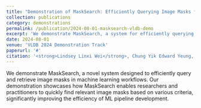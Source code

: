```yaml
---
title: "Demonstration of MaskSearch: Efficiently Querying Image Masks for Machine Learning Workflows"
collection: publications
category: demonstrations
permalink: /publication/2024-08-01-masksearch-vldb-demo
excerpt: 'We demonstrate MaskSearch, a system for efficiently querying and retrieving image masks in machine learning workflows.'
date: 2024-08-01
venue: 'VLDB 2024 Demonstration Track'
paperurl: '#'
citation: '<strong>Lindsey Linxi Wei</strong>, Chung Yik Edward Yeung, Hongjian Yu, Jingchuan Zhou, Dong He, and Magdalena Balazinska. &quot;Demonstration of MaskSearch: Efficiently Querying Image Masks for Machine Learning Workflows.&quot; <i>VLDB 2024 Demonstration Track</i>.'
---
```


We demonstrate MaskSearch, a novel system designed to efficiently query and retrieve image masks in machine learning workflows. Our demonstration showcases how MaskSearch enables researchers and practitioners to quickly find relevant image masks based on various criteria, significantly improving the efficiency of ML pipeline development.